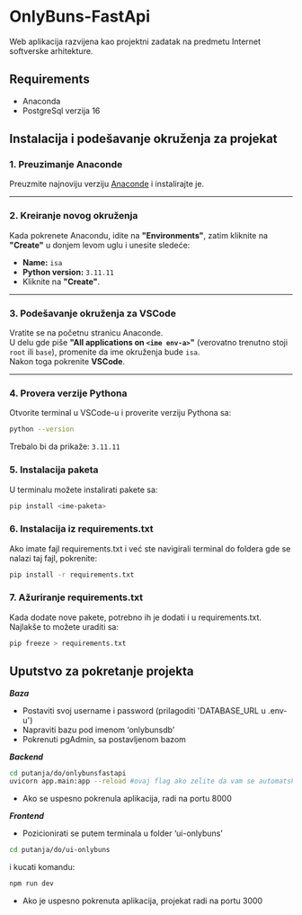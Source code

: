 # OnlyBuns-FastApi
Web aplikacija razvijena kao projektni zadatak na predmetu Internet softverske arhitekture.

## Requirements
* Anaconda  <br>
* PostgreSql verzija 16

## Instalacija i podešavanje okruženja za projekat  

### 1. Preuzimanje Anaconde  
Preuzmite najnoviju verziju [Anaconde](https://www.anaconda.com/products/distribution) i instalirajte je.

---

### 2. Kreiranje novog okruženja  
Kada pokrenete Anacondu, idite na **"Environments"**, zatim kliknite na **"Create"** u donjem levom uglu i unesite sledeće:  
- **Name:** `isa`  
- **Python version:** `3.11.11`  
- Kliknite na **"Create"**.

---

### 3. Podešavanje okruženja za VSCode  
Vratite se na početnu stranicu Anaconde.  
U delu gde piše **"All applications on `<ime env-a>`"** (verovatno trenutno stoji `root` ili `base`), promenite da ime okruženja bude `isa`.  
Nakon toga pokrenite **VSCode**.  

---

### 4. Provera verzije Pythona  
Otvorite terminal u VSCode-u i proverite verziju Pythona sa:  
```bash
python --version
```
Trebalo bi da prikaže: ```3.11.11```

### 5. Instalacija paketa
U terminalu možete instalirati pakete sa:

```bash
pip install <ime-paketa>
```

### 6. Instalacija iz requirements.txt
Ako imate fajl requirements.txt i već ste navigirali terminal do foldera gde se nalazi taj fajl, pokrenite:

```bash
pip install -r requirements.txt
```

### 7. Ažuriranje requirements.txt
Kada dodate nove pakete, potrebno ih je dodati i u requirements.txt. Najlakše to možete uraditi sa:

```bash
pip freeze > requirements.txt
```

## Uputstvo za pokretanje projekta
***Baza*** <br>
* Postaviti svoj username i password (prilagoditi 'DATABASE_URL u .env-u') <br>
* Napraviti bazu pod imenom ‘onlybunsdb’ <br>
* Pokrenuti pgAdmin, sa postavljenom bazom

***Backend*** <br>
```bash
cd putanja/do/onlybunsfastapi
uvicorn app.main:app --reload #ovaj flag ako zelite da vam se automatski rebuild-uje
```
* Ako se uspesno pokrenula aplikacija, radi na portu 8000

***Frontend*** <br>
* Pozicionirati se putem terminala u folder ‘ui-onlybuns’ 
```bash
cd putanja/do/ui-onlybuns
```
i kucati komandu: 
```bash
npm run dev
```
* Ako je uspesno pokrenuta aplikacija, projekat radi na portu 3000